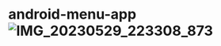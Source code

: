 # android-menu-app![IMG_20230529_223308_873](https://github.com/Bakarijack/android-menu-app/assets/73841719/8156bfa4-105a-4fb5-9fe4-644b00ea749d)
